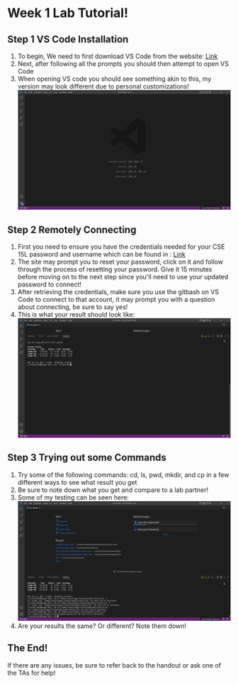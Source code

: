 Week 1 Lab Tutorial!
====================
## Step 1 VS Code Installation
1. To begin, We need to first download VS Code from the website: [Link](https://code.visualstudio.com/)
2. Next, after following all the prompts you should then attempt to open VS Code
3. When opening VS code you should see something akin to this, my version may look different due to personal customizations!
![Image](VScodeSetup.png)

## Step 2 Remotely Connecting
1. First you need to ensure you have the credentials needed for your CSE 15L password and username which can be found in : [Link](https://sdacs.ucsd.edu/~icc/index.php)
2. The site may prompt you to reset your password, click on it and follow through the process of resetting your password. Give it 15 minutes before moving on to the next step since you'll need to use your updated password to connect!
3. After retrieving the credentials, make sure you use the gitbash on VS Code to connect to that account, it may prompt you with a question about connecting, be sure to say yes!
4. This is what your result should look like:
![Image](LoginWithCSE15L.png)

## Step 3 Trying out some Commands
1. Try some of the following commands: cd, ls, pwd, mkdir, and cp in a few different ways to see what result you get
2. Be sure to note down what you get and compare to a lab partner!
3. Some of my testing can be seen here:
![Image](Lab1Testing.png)
4. Are your results the same? Or different? Note them down!

## The End!
If there are any issues, be sure to refer back to the handout or ask one of the TAs for help!
